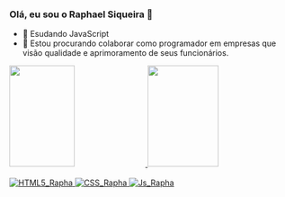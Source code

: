   ### Olá, eu sou o Raphael Siqueira 👋
- 📙 Esudando JavaScript
- 👀 Estou procurando colaborar como programador em empresas que visão qualidade e aprimoramento de seus funcionários.

<div>
  <a href="https://github.com/raphaelsiqueiira">
  <img height="180em" width="48%" 
       src="https://github-readme-stats.vercel.app/api?username=raphaelsiqueiira&show_icons=true&theme=dark&include_all_commits=true&count_private=true"/>
  <img height="180em" width="50%" 
       src="https://github-readme-stats.vercel.app/api/top-langs/?username=raphaelsiqueiira&layout-compact&langs_count-16&theme=dark"/>
</div>
  <div  style="display:inline_block"><br>
    <img alt="HTML5_Rapha" src="https://img.shields.io/badge/HTML5-E34F26?style=for-the-badge&logo=html5&logoColor=white">
    <img alt="CSS_Rapha" src="https://img.shields.io/badge/CSS3-1572B6?style=for-the-badge&logo=css3&logoColor=white">
    <img alt="Js_Rapha" src="https://img.shields.io/badge/JavaScript-323330?style=for-the-badge&logo=javascript&logoColor=F7DF1E">
  </div>


